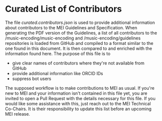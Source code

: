 # Curated List of Contributors

The file _curated.contributors.json_ is used to provide additional information about contributors to the MEI Guidelines and Specification. When generating the PDF version of the Guidelines, a list of all contributors to the /music-encoding/music-encoding and /music-encoding/guidelines  repositories is loaded from GitHub and compiled to a format similar to the one found in this document. It is then compared to and enriched with the information found here. The purpose of this file is to 

* give clear names of contributors where they're not available from GitHub
* provide additional information like ORCID IDs
* suppress bot users

The supposed workflow is to make contributions to MEI as usual. If you're new to MEI and your information isn't contained in this file yet, you are invited to open a Pull Request with the details necessary for this file. If you would like some assistance with this, just reach out to the MEI Technical Co-Chairs. It is their responsibility to update this list before an upcoming MEI release. 